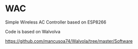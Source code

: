 # WAC

Simple Wireless AC Controller based on ESP8266

Code is based on Walvolva

https://github.com/mancusoa74/Walvola/tree/master/Software


